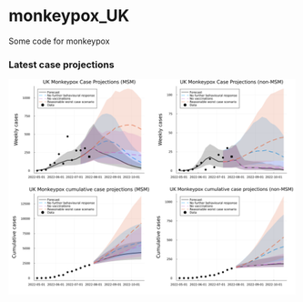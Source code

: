 # monkeypox_UK
 Some code for monkeypox

### Latest case projections
![](plots/case_projections.png)
